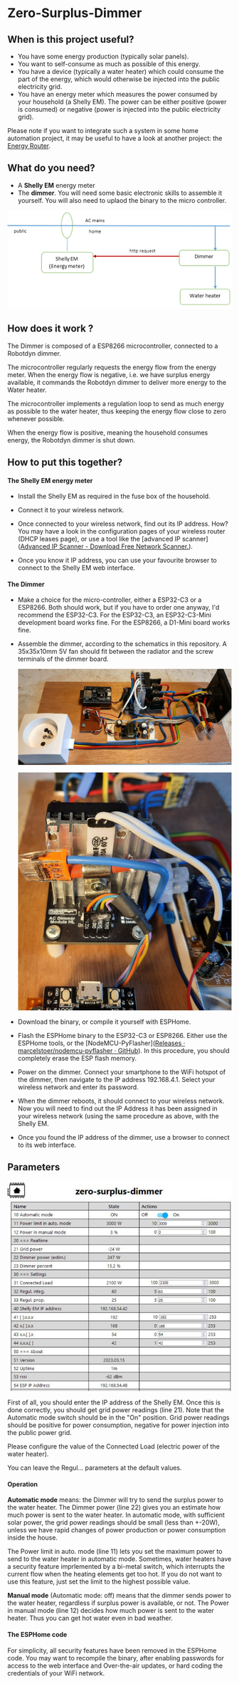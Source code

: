 # Zero-Surplus-Dimmer

## When is this project useful?

- You have some energy production (typically solar panels).
- You want to self-consume as much as possible of this energy.
- You have a device (typically a water heater) which could consume the part of the energy, which would otherwise be injected into the public electricity grid.
- You have an energy meter which measures the power consumed by your household (a Shelly EM). The power can be either positive (power is consumed) or negative (power is injected into the public electricity grid).

Please note if you want to integrate such a system in some home automation project, it may be useful to have a look at another project: the [Energy Router](https://github.com/frtz13/EnergyRouter/).

## What do you need?

- A **Shelly EM** energy meter
- The **dimmer**. You will need some basic electronic skills to assemble it yourself. You will also need to uplaod the binary to the micro controller.

![](./img/overview_zsd.png)

## How does it work ?

The Dimmer is composed of a ESP8266 microcontroller, connected to a Robotdyn dimmer.

The microcontroller regularly requests the energy flow from the energy meter. When the energy flow is negative, i.e. we have surplus energy available, it commands the Robotdyn dimmer to deliver more energy to the Water heater.

The microcontroller implements a regulation loop to send as much energy as possible to the water heater, thus keeping the energy flow close to zero whenever possible.

When the energy flow is positive, meaning the household consumes energy, the Robotdyn dimmer is shut down.

## How to put this together?

#### The Shelly EM energy meter

- Install the Shelly EM as required in the fuse box of the household.

- Connect it to your wireless network.

- Once connected to your wireless network, find out its IP address. How? You may have a look in the configuration pages of your wireless router (DHCP leases page), or use a tool like the [advanced IP scanner]([Advanced IP Scanner - Download Free Network Scanner.](https://www.advanced-ip-scanner.com/download/)).

- Once you know it IP address, you can use your favourite browser to connect to the Shelly EM web interface.

#### The Dimmer

- Make a choice for the micro-controller, either a ESP32-C3 or a ESP8266. Both should work, but if you have to order one anyway, I'd recommend the ESP32-C3. For the ESP32-C3, an ESP32-C3-Mini development board works fine. For the ESP8266, a D1-Mini board works fine.

- Assemble the dimmer, according to the schematics in this repository. A 35x35x10mm 5V fan should fit between the radiator and the screw terminals of the dimmer board.
  
  ![Dimmer assembly](./img/Dimmer-ESP32C3.jpg)
  
  ![Dimmer detail: bimetal switch, thermal fuse](./img/Dimmer-bimetal.jpg)

- Download the binary, or compile it yourself with ESPHome.

- Flash the ESPHome binary to the ESP32-C3 or ESP8266. Either use the ESPHome tools, or the  [NodeMCU-PyFlasher]([Releases · marcelstoer/nodemcu-pyflasher · GitHub](https://github.com/marcelstoer/nodemcu-pyflasher/releases)). In this procedure, you should completely erase the ESP flash memory.

- Power on the dimmer. Connect your smartphone to the WiFi hotspot of the dimmer, then navigate to the IP address 192.168.4.1. Select your wireless network and enter its password.

- When the dimmer reboots, it should connect to your wireless network. Now you will need to find out the IP Address it has been assigned in your wireless network (using the same procedure as above, with the Shelly EM.

- Once you found the IP address of the dimmer, use a browser to connect to its web interface.

## Parameters

![](./img/zsd-config.jpg)

First of all, you should enter the IP address of the Shelly EM. Once this is done correctly, you should get grid power readings (line 21). Note that the Automatic mode switch should be in the "On" position. Grid power readings should be positive for power consumption, negative for power injection into the public power grid.

Please configure the value of the Connected Load (electric power of the water heater).

You can leave the Regul... parameters at the default values.

#### Operation

**Automatic mode** means: the Dimmer will try to send the surplus power to the water heater. The Dimmer power (line 22) gives you an estimate how much power is sent to the water heater. In automatic mode, with sufficient solar power, the grid power readings should be small (less than +-20W), unless we have rapid changes of power production or power consumption inside the house.

The Power limit in auto. mode (line 11) lets you set the maximum power to send to the water heater in automatic mode. Sometimes, water heaters have a security feature imprlemented by a bi-metal switch, which interrupts the current flow when the heating elements get too hot. If you do not want to use this feature, just set the limit to the highest possible value.

**Manual mode** (Automatic mode: off) means that the dimmer sends power to the water heater, regardless if surplus power is available, or not. The Power in manual mode (line 12) decides how much power is sent to the water heater. Thus you can get hot water even in bad weather.

#### The ESPHome code

For simplicity, all security features have been removed in the ESPHome code. You may want to recompile the binary, after enabling passwords for access to the web interface and Over-the-air updates, or hard coding the credentials of your WiFi network.
